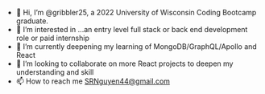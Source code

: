 - 👋 Hi, I’m @gribbler25, a 2022 University of Wisconsin Coding Bootcamp graduate.
- 👀 I’m interested in ...an entry level full stack or back end development role or paid internship
- 🌱 I’m currently deepening my learning of MongoDB/GraphQL/Apollo and React
- 💞️ I’m looking to collaborate on more React projects to deepen my understanding and skill
- 📫 How to reach me SRNguyen44@gmail.com

<!---
gribbler25/gribbler25 is a ✨ special ✨ repository because its `README.md` (this file) appears on your GitHub profile.
You can click the Preview link to take a look at your changes.
--->

